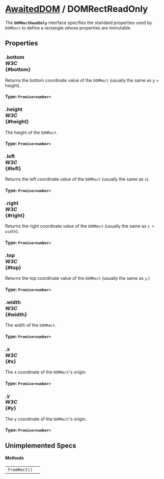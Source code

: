 # [AwaitedDOM](../basic-client/awaited-dom) <span>/</span> DOMRectReadOnly

<div class='overview'>The <strong><code>DOMRectReadOnly</code></strong> interface specifies the standard properties used by <code>DOMRect</code> to define a rectangle whose properties are immutable.</div>

## Properties

### .bottom <div class="specs"><i>W3C</i></div> {#bottom}

Returns the bottom coordinate value of the <code>DOMRect</code> (usually the same as y + height).

#### **Type**: `Promise<number>`

### .height <div class="specs"><i>W3C</i></div> {#height}

The height of the <code>DOMRect</code>.

#### **Type**: `Promise<number>`

### .left <div class="specs"><i>W3C</i></div> {#left}

Returns the left coordinate value of the <code>DOMRect</code> (usually the same as <code>x</code>).

#### **Type**: `Promise<number>`

### .right <div class="specs"><i>W3C</i></div> {#right}

Returns the right coordinate value of the <code>DOMRect</code> (usually the same as <code>x + width</code>).

#### **Type**: `Promise<number>`

### .top <div class="specs"><i>W3C</i></div> {#top}

Returns the top coordinate value of the <code>DOMRect</code> (usually the same as <code>y</code>.)

#### **Type**: `Promise<number>`

### .width <div class="specs"><i>W3C</i></div> {#width}

The width of the <code>DOMRect</code>.

#### **Type**: `Promise<number>`

### .x <div class="specs"><i>W3C</i></div> {#x}

The x coordinate of the <code>DOMRect</code>'s origin.

#### **Type**: `Promise<number>`

### .y <div class="specs"><i>W3C</i></div> {#y}

The y coordinate of the <code>DOMRect</code>'s origin.

#### **Type**: `Promise<number>`

## Unimplemented Specs

#### Methods

|     |     |
| --- | --- |
| `fromRect()` |  |
